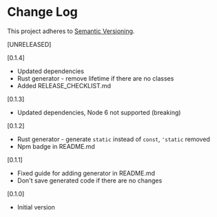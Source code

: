 # Change Log

This project adheres to [Semantic Versioning](http://semver.org/).

[UNRELEASED]

[0.1.4]

- Updated dependencies
- Rust generator - remove lifetime if there are no classes
- Added RELEASE_CHECKLIST.md

[0.1.3]

- Updated dependencies, Node 6 not supported (breaking)

[0.1.2]

- Rust generator - generate `static` instead of `const`, `'static` removed
- Npm badge in README.md

[0.1.1]

- Fixed guide for adding generator in README.md
- Don't save generated code if there are no changes

[0.1.0]

- Initial version
